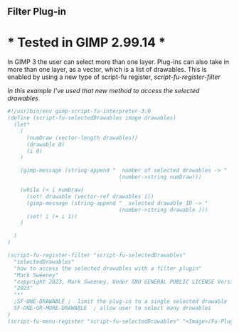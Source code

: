 ## Filter Plug-in

# * Tested in GIMP 2.99.14 *

In GIMP 3 the user can select more than one layer.  Plug-ins can also take in
more than one layer, as a vector, which is a list of drawables.  This is enabled 
by using a new type of script-fu register, *script-fu-register-filter*  
  
*In this example I've used that new method to access the selected drawables*

```scheme
#!/usr/bin/env gimp-script-fu-interpreter-3.0
(define (script-fu-selectedDrawables image drawables) 
  (let*
    (
      (numDraw (vector-length drawables))
      (drawable 0)
      (i 0)
    )

    (gimp-message (string-append "  number of selected drawables -> "
                                   (number->string numDraw)))

    (while (< i numDraw)
      (set! drawable (vector-ref drawables i))
      (gimp-message (string-append "  selected drawable ID -> "
                                   (number->string drawable )))
      (set! i (+ i 1))
    )

  )
)

(script-fu-register-filter "script-fu-selectedDrawables"
  "selectedDrawables" 
  "how to access the selected drawables with a filter plugin" 
  "Mark Sweeney"
  "copyright 2023, Mark Sweeney, Under GNU GENERAL PUBLIC LICENSE Version 3"
  "2023"
  "*"
  ;SF-ONE-DRAWABLE ;  limit the plug-in to a single selected drawable
  SF-ONE-OR-MORE-DRAWABLE  ; allow user to select many drawables 
)
(script-fu-menu-register "script-fu-selectedDrawables" "<Image>/Fu-Plugin")
```